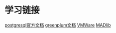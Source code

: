 # 学习链接
[postgresql官方文档](https://www.postgresql.org/docs/13/index.html)
[greenplum文档](http://docs.greenplum.org/6-8/ref_guide/ref_guide.html)
[VMWare](https://gpdb.docs.pivotal.io/6-12/main/index.html)
[MADlib](https://gpdb.docs.pivotal.io/6-12/analytics/madlib.html#topic3)
